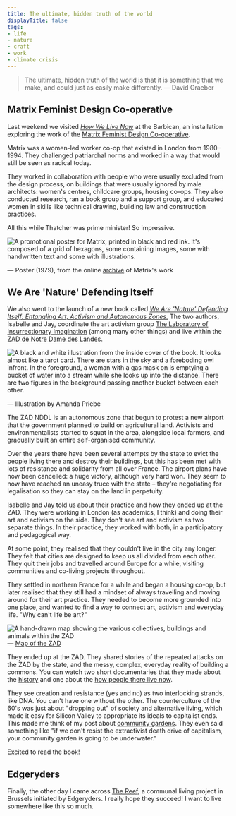 ```yaml
---
title: The ultimate, hidden truth of the world
displayTitle: false
tags: 
- life
- nature
- craft
- work
- climate crisis
---
```


> The ultimate, hidden truth of the world is that it is something that we make, and could just as easily make differently.
— David Graeber

## Matrix Feminist Design Co-operative

Last weekend we visited [*How We Live Now*](https://www.barbican.org.uk/whats-on/2021/event/how-we-live-now) at the Barbican, an installation exploring the work of the [Matrix Feminist Design Co-operative](https://en.wikipedia.org/wiki/Matrix_Feminist_Design_Co-operative).

Matrix was a women-led worker co-op that existed in London from 1980–1994. They challenged patriarchal norms and worked in a way that would still be seen as radical today.

They worked in collaboration with people who were usually excluded from the design process, on buildings that were usually ignored by male architects: women's centres, childcare groups, housing co-ops. They also conducted research, ran a book group and a support group, and educated women in skills like technical drawing, building law and construction practices. 

All this while Thatcher was prime minister! So impressive.

![A promotional poster for Matrix, printed in black and red ink. It's composed of a grid of hexagons, some containing images, some with handwritten text and some with illustrations.](https://d2w9rnfcy7mm78.cloudfront.net/14059265/original_05efc2879fc014491fc7ffc3f017fc6f.jpg?1637420221?bc=0)

— Poster (1979), from the online [archive](http://www.matrixfeministarchitecturearchive.co.uk/) of Matrix's work

## We Are 'Nature' Defending Itself

We also went to the launch of a new book called *[We Are 'Nature' Defending Itself: Entangling Art, Activism and Autonomous Zones.](https://www.plutobooks.com/9780745345895/we-are-nature-defending-itself/)* The two authors, Isabelle and Jay, coordinate the art activism group [The Laboratory of Insurrectionary Imagination](https://labofii.wordpress.com/) (among many other things) and live within the [ZAD de Notre Dame des Landes](https://en.wikipedia.org/wiki/ZAD_de_Notre-Dame-des-Landes).

![A black and white illustration from the inside cover of the book. It looks almost like a tarot card. There are stars in the sky and a foreboding owl infront. In the foreground, a woman with a gas mask on is emptying a bucket of water into a stream while she looks up into the distance. There are two figures in the background passing another bucket between each other.](https://d2w9rnfcy7mm78.cloudfront.net/14059295/original_6921f55518a631480dab1d3529b82642.jpg?1637420481?bc=0)

— Illustration by Amanda Priebe

The ZAD NDDL is an autonomous zone that begun to protest a new airport that the government planned to build on agricultural land. Activists and environmentalists started to squat in the area, alongside local farmers, and gradually built an entire self-organised community.

Over the years there have been several attempts by the state to evict the people living there and destroy their buildings, but this has been met with lots of resistance and solidarity from all over France. The airport plans have now been cancelled: a huge victory, although very hard won. They seem to now have reached an uneasy truce with the state – they're negotiating for legalisation so they can stay on the land in perpetuity.

Isabelle and Jay told us about their practice and how they ended up at the ZAD. They were working in London (as academics, I think) and doing their art and activism on the side. They don't see art and activism as two separate things. In their practice, they worked with both, in a participatory and pedagogical way. 

At some point, they realised that they couldn't live in the city any longer. They felt that cities are designed to keep us all divided from each other. They quit their jobs and travelled around Europe for a while, visiting communities and co-living projects throughout. 

They settled in northern France for a while and began a housing co-op, but later realised that they still had a mindset of always travelling and moving around for their art practice. They needed to become more grounded into one place, and wanted to find a way to connect art, activism and everyday life. "Why can't life be art?" 

![A hand-drawn map showing the various collectives, buildings and animals within the ZAD](https://d2w9rnfcy7mm78.cloudfront.net/14059400/original_eedb3ec6b70c363b2196a2826d2a36ce.jpg?1637421370?bc=0)
— [Map of the ZAD](http://www.formes-vives.org/blog/index.php?2016/02/08/850-carte-zad)

They ended up at the ZAD. They shared stories of the repeated attacks on the ZAD by the state, and the messy, complex, everyday reality of building a commons. You can watch two short documentaries that they made about the [history](https://www.youtube.com/watch?v=GDj5WY01o08) and one about the [how people there live now](https://www.youtube.com/watch?v=InUtCdDQlCY).

They see creation and resistance (yes and no) as two interlocking strands, like DNA. You can't have one without the other. The counterculture of the 60's was just about "dropping out" of society and alternative living, which made it easy for Silicon Valley to appropriate its ideals to capitalist ends. This made me think of my post about [community gardens](https://gemmacope.land/writing/golden-hill-community-garden/). They even said something like "if we don't resist the extractivist death drive of capitalism, your community garden is going to be underwater."

Excited to read the book!

## Edgeryders

Finally, the other day I came across [The Reef](https://edgeryders.eu/t/the-reef/13486), a communal living project in Brussels initiated by Edgeryders. I really hope they succeed! I want to live somewhere like this so much.
